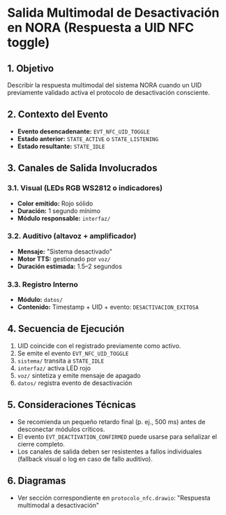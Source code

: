 # Salida Multimodal de Desactivación en NORA (Respuesta a UID NFC toggle)

## 1. Objetivo

Describir la respuesta multimodal del sistema NORA cuando un UID previamente validado activa el protocolo de desactivación consciente.

## 2. Contexto del Evento

* **Evento desencadenante:** `EVT_NFC_UID_TOGGLE`
* **Estado anterior:** `STATE_ACTIVE` o `STATE_LISTENING`
* **Estado resultante:** `STATE_IDLE`

## 3. Canales de Salida Involucrados

### 3.1. Visual (LEDs RGB WS2812 o indicadores)

* **Color emitido:** Rojo sólido
* **Duración:** 1 segundo mínimo
* **Módulo responsable:** `interfaz/`

### 3.2. Auditivo (altavoz + amplificador)

* **Mensaje:** "Sistema desactivado"
* **Motor TTS:** gestionado por `voz/`
* **Duración estimada:** 1.5–2 segundos

### 3.3. Registro Interno

* **Módulo:** `datos/`
* **Contenido:** Timestamp + UID + evento: `DESACTIVACION_EXITOSA`

## 4. Secuencia de Ejecución

1. UID coincide con el registrado previamente como activo.
2. Se emite el evento `EVT_NFC_UID_TOGGLE`
3. `sistema/` transita a `STATE_IDLE`
4. `interfaz/` activa LED rojo
5. `voz/` sintetiza y emite mensaje de apagado
6. `datos/` registra evento de desactivación

## 5. Consideraciones Técnicas

* Se recomienda un pequeño retardo final (p. ej., 500 ms) antes de desconectar módulos críticos.
* El evento `EVT_DEACTIVATION_CONFIRMED` puede usarse para señalizar el cierre completo.
* Los canales de salida deben ser resistentes a fallos individuales (fallback visual o log en caso de fallo auditivo).

## 6. Diagramas

* Ver sección correspondiente en `protocolo_nfc.drawio`: "Respuesta multimodal a desactivación"
